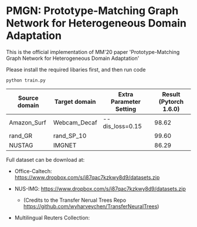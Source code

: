 # PMGN: Prototype-Matching Graph Network for Heterogeneous Domain Adaptation

This is the official implementation of MM'20 paper 'Prototype-Matching Graph Network for Heterogeneous Domain Adaptation'


Please install the required libaries first, and then run code

```
python train.py
```


Source domain | Target domain | Extra Parameter Setting| Result (Pytorch 1.6.0)
------------ | -------------  | ----------             | -----------
Amazon_Surf  | Webcam_Decaf   | --dis_loss=0.15        | 98.62
rand_GR      | rand_SP_10     |                        | 99.60
NUSTAG       | IMGNET         |                        | 86.29 



Full dataset can be download at:
* Office-Caltech: https://www.dropbox.com/s/i87qac7kzkwy8d9/datasets.zip
* NUS-IMG: https://www.dropbox.com/s/i87qac7kzkwy8d9/datasets.zip
  * (Credits to the Transfer Nerual Trees Repo https://github.com/wyharveychen/TransferNeuralTrees)

* Multilingual Reuters Collection: 


